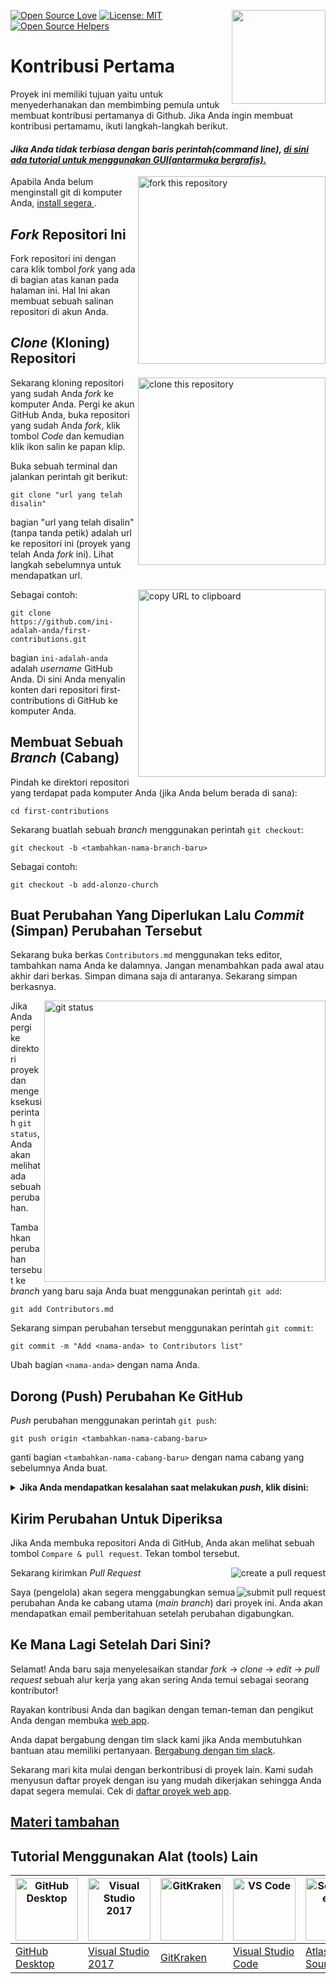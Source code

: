 [![Open Source Love](https://badges.frapsoft.com/os/v1/open-source.svg?v=103)](https://github.com/ellerbrock/open-source-badges/)
[<img align="right" width="150" src="https://firstcontributions.github.io/assets/Readme/join-slack-team.png">](https://join.slack.com/t/firstcontributors/shared_invite/zt-1hg51qkgm-Xc7HxhsiPYNN3ofX2_I8FA)
[![License: MIT](https://img.shields.io/badge/License-MIT-green.svg)](https://opensource.org/licenses/MIT)
[![Open Source Helpers](https://www.codetriage.com/roshanjossey/first-contributions/badges/users.svg)](https://www.codetriage.com/roshanjossey/first-contributions)

# Kontribusi Pertama

Proyek ini memiliki tujuan yaitu untuk menyederhanakan dan membimbing pemula untuk membuat kontribusi pertamanya di Github. Jika Anda ingin membuat kontribusi pertamamu, ikuti langkah-langkah berikut.

#### _Jika Anda tidak terbiasa dengan baris perintah(command line), [di sini ada tutorial untuk menggunakan GUI(antarmuka bergrafis).](#Tutorial-Menggunakan-Alat-Lain)_

<img align="right" width="300" src="https://firstcontributions.github.io/assets/Readme/fork.png" alt="fork this repository" />

Apabila Anda belum menginstall git di komputer Anda, [ install segera ](https://help.github.com/articles/set-up-git/).

## _Fork_ Repositori Ini

Fork repositori ini dengan cara klik tombol _fork_ yang ada di bagian atas kanan pada halaman ini. Hal Ini akan membuat sebuah salinan repositori di akun Anda.

## _Clone_ (Kloning) Repositori

<img align="right" width="300" src="https://firstcontributions.github.io/assets/Readme/clone.png" alt="clone this repository" />

Sekarang kloning repositori yang sudah Anda _fork_ ke komputer Anda. Pergi ke akun GitHub Anda, buka repositori yang sudah Anda _fork_, klik tombol _Code_ dan kemudian klik ikon salin ke papan klip.

Buka sebuah terminal dan jalankan perintah git berikut:

```
git clone "url yang telah disalin"
```

bagian "url yang telah disalin" (tanpa tanda petik) adalah url ke repositori ini (proyek yang telah Anda _fork_ ini). Lihat langkah sebelumnya untuk mendapatkan url.

<img align="right" width="300" src="https://firstcontributions.github.io/assets/Readme/copy-to-clipboard.png" alt="copy URL to clipboard" />

Sebagai contoh:

```
git clone https://github.com/ini-adalah-anda/first-contributions.git
```

bagian `ini-adalah-anda` adalah _username_ GitHub Anda. Di sini Anda menyalin konten dari repositori first-contributions di GitHub ke komputer Anda.

## Membuat Sebuah _Branch_ (Cabang)

Pindah ke direktori repositori yang terdapat pada komputer Anda (jika Anda belum berada di sana):

```
cd first-contributions
```

Sekarang buatlah sebuah _branch_ menggunakan perintah `git checkout`:

```
git checkout -b <tambahkan-nama-branch-baru>
```

Sebagai contoh:

```
git checkout -b add-alonzo-church
```

## Buat Perubahan Yang Diperlukan Lalu _Commit_ (Simpan) Perubahan Tersebut

Sekarang buka berkas `Contributors.md` menggunakan teks editor, tambahkan nama Anda ke dalamnya. Jangan menambahkan pada awal atau akhir dari berkas. Simpan dimana saja di antaranya. Sekarang simpan berkasnya.

<img align="right" width="450" src="https://firstcontributions.github.io/assets/Readme/git-status.png" alt="git status" />

Jika Anda pergi ke direktori proyek dan mengeksekusi perintah `git status`, Anda akan melihat ada sebuah perubahan.

Tambahkan perubahan tersebut ke _branch_ yang baru saja Anda buat menggunakan perintah `git add`:

```
git add Contributors.md
```

Sekarang simpan perubahan tersebut menggunakan perintah `git commit`:

```
git commit -m "Add <nama-anda> to Contributors list"
```

Ubah bagian `<nama-anda>` dengan nama Anda.

## Dorong (Push) Perubahan Ke GitHub

_Push_ perubahan menggunakan perintah `git push`:

```
git push origin <tambahkan-nama-cabang-baru>
```

ganti bagian `<tambahkan-nama-cabang-baru>` dengan nama cabang yang sebelumnya Anda buat.

<details>
<summary> <strong>Jika Anda mendapatkan kesalahan saat melakukan <i>push</i>, klik disini:</strong> </summary>

- ### Kesalahan Otentikasi
     <pre>remote: Support for password authentication was removed on August 13, 2021. Please use a personal access token instead.
  remote: Please see https://github.blog/2020-12-15-token-authentication-requirements-for-git-operations/ for more information.
  fatal: Authentication failed for 'https://github.com/<your-username>/first-contributions.git/'</pre>
  Buka [GitHub's tutorial](https://docs.github.com/en/authentication/connecting-to-github-with-ssh/adding-a-new-ssh-key-to-your-github-account) untuk menghasilkan dan mengkonfigurasi sebuah kunci SSH ke akun Anda.

</details>

## Kirim Perubahan Untuk Diperiksa

Jika Anda membuka repositori Anda di GitHub, Anda akan melihat sebuah tombol `Compare & pull request`. Tekan tombol tersebut.

<img style="float: right;" src="https://firstcontributions.github.io/assets/Readme/compare-and-pull.png" alt="create a pull request" />

Sekarang kirimkan _Pull Request_

<img style="float: right;" src="https://firstcontributions.github.io/assets/Readme/submit-pull-request.png" alt="submit pull request" />

Saya (pengelola) akan segera menggabungkan semua perubahan Anda ke cabang utama (_main branch_) dari proyek ini. Anda akan mendapatkan email pemberitahuan setelah perubahan digabungkan.

## Ke Mana Lagi Setelah Dari Sini?

Selamat! Anda baru saja menyelesaikan standar _fork_ -> _clone_ -> _edit_ -> _pull request_ sebuah alur kerja yang akan sering Anda temui sebagai seorang kontributor!

Rayakan kontribusi Anda dan bagikan dengan teman-teman dan pengikut Anda dengan membuka [web app](https://firstcontributions.github.io/#social-share).

Anda dapat bergabung dengan tim slack kami jika Anda membutuhkan bantuan atau memiliki pertanyaan. [Bergabung dengan tim slack](https://join.slack.com/t/firstcontributors/shared_invite/zt-1hg51qkgm-Xc7HxhsiPYNN3ofX2_I8FA).

Sekarang mari kita mulai dengan berkontribusi di proyek lain. Kami sudah menyusun daftar proyek dengan isu yang mudah dikerjakan sehingga Anda dapat segera memulai. Cek di [daftar proyek web app](https://firstcontributions.github.io/#project-list).

## [ Materi tambahan ](../additional-material/translations/additional-material.id.md)

## Tutorial Menggunakan Alat (tools) Lain

| <a href="../gui-tool-tutorials/github-desktop-tutorial.md"><img alt="GitHub Desktop" src="https://desktop.github.com/images/desktop-icon.svg" width="100"></a> | <a href="../gui-tool-tutorials/github-windows-vs2017-tutorial.md"><img alt="Visual Studio 2017" src="https://upload.wikimedia.org/wikipedia/commons/c/cd/Visual_Studio_2017_Logo.svg" width="100"></a> | <a href="../gui-tool-tutorials/gitkraken-tutorial.md"><img alt="GitKraken" src="https://firstcontributions.github.io/assets/gui-tool-tutorials/gitkraken-tutorial/gk-icon.png" width="100"></a> | <a href="../gui-tool-tutorials/github-windows-vs-code-tutorial.md"><img alt="VS Code" src="https://upload.wikimedia.org/wikipedia/commons/2/2d/Visual_Studio_Code_1.18_icon.svg" width=100></a> | <a href="../gui-tool-tutorials/sourcetree-macos-tutorial.md"><img alt="Sourcetree App" src="https://wac-cdn.atlassian.com/dam/jcr:81b15cde-be2e-4f4a-8af7-9436f4a1b431/Sourcetree-icon-blue.svg" width=100></a> | <a href="../gui-tool-tutorials/github-windows-intellij-tutorial.md"><img alt="IntelliJ IDEA" src="https://upload.wikimedia.org/wikipedia/commons/thumb/9/9c/IntelliJ_IDEA_Icon.svg/512px-IntelliJ_IDEA_Icon.svg.png" width=100></a> |
| -------------------------------------------------------------------------------------------------------------------------------------------------------------- | ------------------------------------------------------------------------------------------------------------------------------------------------------------------------------------------------------ | ----------------------------------------------------------------------------------------------------------------------------------------------------------------------------------------------- | ----------------------------------------------------------------------------------------------------------------------------------------------------------------------------------------------- | --------------------------------------------------------------------------------------------------------------------------------------------------------------------------------------------------------------- | ----------------------------------------------------------------------------------------------------------------------------------------------------------------------------------------------------------------------------------- |
| [GitHub Desktop](../gui-tool-tutorials/github-desktop-tutorial.md)                                                                                             | [Visual Studio 2017](../gui-tool-tutorials/github-windows-vs2017-tutorial.md)                                                                                                                          | [GitKraken](../gui-tool-tutorials/gitkraken-tutorial.md)                                                                                                                                        | [Visual Studio Code](../gui-tool-tutorials/github-windows-vs-code-tutorial.md)                                                                                                                  | [Atlassian Sourcetree](../gui-tool-tutorials/sourcetree-macos-tutorial.md)                                                                                                                                      | [IntelliJ IDEA](../gui-tool-tutorials/github-windows-intellij-tutorial.md)                                                                                                                                                          |
